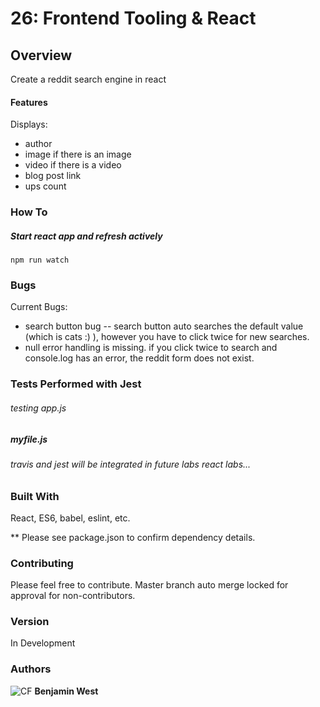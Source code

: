 # 26: Frontend Tooling & React

## Overview

Create a reddit search engine in react

#### Features

Displays: 
* author
* image if there is an image
* video if there is a video
* blog post link
* ups count

### How To

##### Start react app and refresh actively

```
npm run watch
```

### Bugs

Current Bugs: 

* search button bug -- search button auto searches the default value (which is cats :) ), however you have to click twice for new searches.
* null error handling is missing. if you click twice to search and console.log has an error, the reddit form does not exist.
 

### Tests Performed with Jest

###### testing app.js

##### myfile.js

###### travis and jest will be integrated in future labs react labs...

### Built With

React, ES6, babel, eslint, etc.

** Please see package.json to confirm dependency details.

### Contributing

Please feel free to contribute. Master branch auto merge locked for approval for non-contributors.

### Version

In Development

### Authors

![CF](http://i.imgur.com/7v5ASc8.png) **Benjamin West** 
